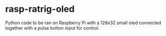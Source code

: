 # rasp-ratrig-oled
Python code to be ran on Raspberry Pi with a 128x32 small oled connected together with a pulse button input for control.
